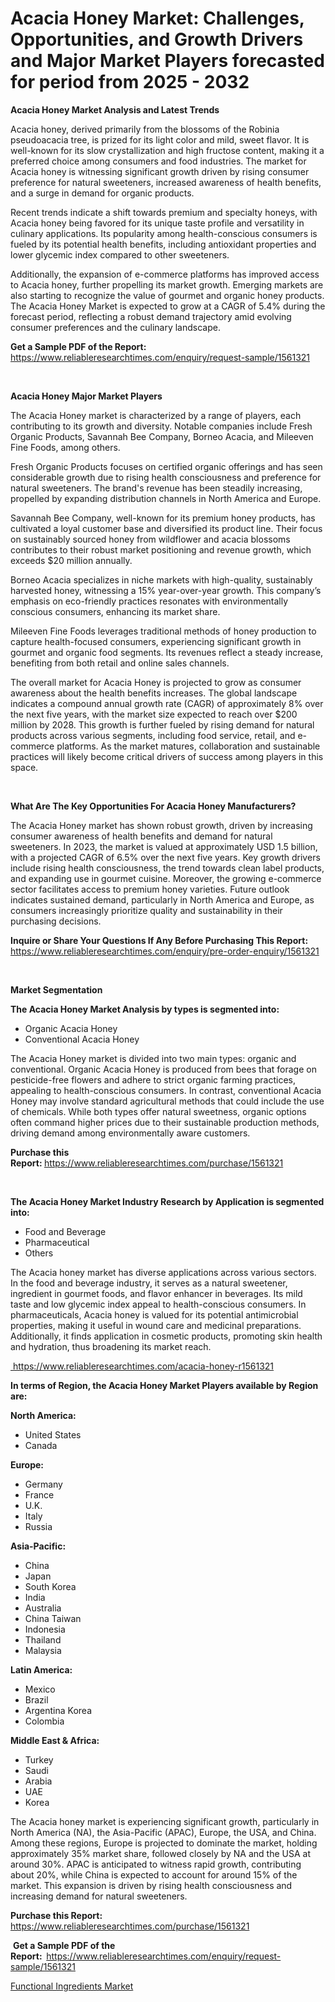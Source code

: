 <p><h1>Acacia Honey Market: Challenges, Opportunities, and Growth Drivers and Major Market Players forecasted for period from 2025 - 2032</h1></p><p><strong>Acacia Honey Market Analysis and Latest Trends</strong></p>
<p><p>Acacia honey, derived primarily from the blossoms of the Robinia pseudoacacia tree, is prized for its light color and mild, sweet flavor. It is well-known for its slow crystallization and high fructose content, making it a preferred choice among consumers and food industries. The market for Acacia honey is witnessing significant growth driven by rising consumer preference for natural sweeteners, increased awareness of health benefits, and a surge in demand for organic products. </p><p>Recent trends indicate a shift towards premium and specialty honeys, with Acacia honey being favored for its unique taste profile and versatility in culinary applications. Its popularity among health-conscious consumers is fueled by its potential health benefits, including antioxidant properties and lower glycemic index compared to other sweeteners. </p><p>Additionally, the expansion of e-commerce platforms has improved access to Acacia honey, further propelling its market growth. Emerging markets are also starting to recognize the value of gourmet and organic honey products. The Acacia Honey Market is expected to grow at a CAGR of 5.4% during the forecast period, reflecting a robust demand trajectory amid evolving consumer preferences and the culinary landscape.</p></p>
<p><strong>Get a Sample PDF of the Report:&nbsp;</strong> <a href="https://www.reliableresearchtimes.com/enquiry/request-sample/1561321?utm_campaign=2934&utm_medium=2&utm_source=Github&utm_content=ia&utm_term=07042025&utm_id=acacia-honey">https://www.reliableresearchtimes.com/enquiry/request-sample/1561321</a></p>
<p>&nbsp;</p>
<p><strong>Acacia Honey Major Market Players</strong></p>
<p><p>The Acacia Honey market is characterized by a range of players, each contributing to its growth and diversity. Notable companies include Fresh Organic Products, Savannah Bee Company, Borneo Acacia, and Mileeven Fine Foods, among others. </p><p>Fresh Organic Products focuses on certified organic offerings and has seen considerable growth due to rising health consciousness and preference for natural sweeteners. The brand's revenue has been steadily increasing, propelled by expanding distribution channels in North America and Europe.</p><p>Savannah Bee Company, well-known for its premium honey products, has cultivated a loyal customer base and diversified its product line. Their focus on sustainably sourced honey from wildflower and acacia blossoms contributes to their robust market positioning and revenue growth, which exceeds $20 million annually.</p><p>Borneo Acacia specializes in niche markets with high-quality, sustainably harvested honey, witnessing a 15% year-over-year growth. This company’s emphasis on eco-friendly practices resonates with environmentally conscious consumers, enhancing its market share.</p><p>Mileeven Fine Foods leverages traditional methods of honey production to capture health-focused consumers, experiencing significant growth in gourmet and organic food segments. Its revenues reflect a steady increase, benefiting from both retail and online sales channels.</p><p>The overall market for Acacia Honey is projected to grow as consumer awareness about the health benefits increases. The global landscape indicates a compound annual growth rate (CAGR) of approximately 8% over the next five years, with the market size expected to reach over $200 million by 2028. This growth is further fueled by rising demand for natural products across various segments, including food service, retail, and e-commerce platforms. As the market matures, collaboration and sustainable practices will likely become critical drivers of success among players in this space.</p></p>
<p>&nbsp;</p>
<p><strong>What Are The Key Opportunities For Acacia Honey Manufacturers?</strong></p>
<p><p>The Acacia Honey market has shown robust growth, driven by increasing consumer awareness of health benefits and demand for natural sweeteners. In 2023, the market is valued at approximately USD 1.5 billion, with a projected CAGR of 6.5% over the next five years. Key growth drivers include rising health consciousness, the trend towards clean label products, and expanding use in gourmet cuisine. Moreover, the growing e-commerce sector facilitates access to premium honey varieties. Future outlook indicates sustained demand, particularly in North America and Europe, as consumers increasingly prioritize quality and sustainability in their purchasing decisions.</p></p>
<p><strong>Inquire or Share Your Questions If Any Before Purchasing This Report:</strong> <a href="https://www.reliableresearchtimes.com/enquiry/pre-order-enquiry/1561321?utm_campaign=2934&utm_medium=2&utm_source=Github&utm_content=ia&utm_term=07042025&utm_id=acacia-honey">https://www.reliableresearchtimes.com/enquiry/pre-order-enquiry/1561321</a></p>
<p>&nbsp;</p>
<p><strong>Market Segmentation</strong></p>
<p><strong>The Acacia Honey Market Analysis by types is segmented into:</strong></p>
<p><ul><li>Organic Acacia Honey</li><li>Conventional Acacia Honey</li></ul></p>
<p><p>The Acacia Honey market is divided into two main types: organic and conventional. Organic Acacia Honey is produced from bees that forage on pesticide-free flowers and adhere to strict organic farming practices, appealing to health-conscious consumers. In contrast, conventional Acacia Honey may involve standard agricultural methods that could include the use of chemicals. While both types offer natural sweetness, organic options often command higher prices due to their sustainable production methods, driving demand among environmentally aware customers.</p></p>
<p><strong>Purchase this Report:&nbsp;</strong><a href="https://www.reliableresearchtimes.com/purchase/1561321?utm_campaign=2934&utm_medium=2&utm_source=Github&utm_content=ia&utm_term=07042025&utm_id=acacia-honey">https://www.reliableresearchtimes.com/purchase/1561321</a></p>
<p>&nbsp;</p>
<p><strong>The Acacia Honey Market Industry Research by Application is segmented into:</strong></p>
<p><ul><li>Food and Beverage</li><li>Pharmaceutical</li><li>Others</li></ul></p>
<p><p>The Acacia honey market has diverse applications across various sectors. In the food and beverage industry, it serves as a natural sweetener, ingredient in gourmet foods, and flavor enhancer in beverages. Its mild taste and low glycemic index appeal to health-conscious consumers. In pharmaceuticals, Acacia honey is valued for its potential antimicrobial properties, making it useful in wound care and medicinal preparations. Additionally, it finds application in cosmetic products, promoting skin health and hydration, thus broadening its market reach.</p></p>
<p><a href="https://www.reliableresearchtimes.com/acacia-honey-r1561321?utm_campaign=2934&utm_medium=2&utm_source=Github&utm_content=ia&utm_term=07042025&utm_id=acacia-honey">&nbsp;https://www.reliableresearchtimes.com/acacia-honey-r1561321</a></p>
<p><strong>In terms of Region, the Acacia Honey Market Players available by Region are:</strong></p>
<p>
    <p> <strong> North America: </strong>
        <ul>
            <li>United States</li>
            <li>Canada</li>
        </ul>
        </p> 
    <p> <strong> Europe: </strong>
        <ul>
            <li>Germany</li>
            <li>France</li>
            <li>U.K.</li>
            <li>Italy</li>
            <li>Russia</li>
        </ul>
        </p> 
    <p> <strong> Asia-Pacific: </strong>
        <ul>
            <li>China</li>
            <li>Japan</li>
            <li>South Korea</li>
            <li>India</li>
            <li>Australia</li>
            <li>China Taiwan</li>
            <li>Indonesia</li>
            <li>Thailand</li>
            <li>Malaysia</li>
        </ul>
        </p> 
    <p> <strong> Latin America: </strong>
        <ul>
            <li>Mexico</li>
            <li>Brazil</li>
            <li>Argentina Korea</li>
            <li>Colombia</li>
        </ul>
        </p> 
    <p> <strong> Middle East & Africa: </strong>
        <ul>
            <li>Turkey</li>
            <li>Saudi</li>
            <li>Arabia</li>
            <li>UAE</li>
            <li>Korea</li>
        </ul>
    </p>
    </p>
<p><p>The Acacia honey market is experiencing significant growth, particularly in North America (NA), the Asia-Pacific (APAC), Europe, the USA, and China. Among these regions, Europe is projected to dominate the market, holding approximately 35% market share, followed closely by NA and the USA at around 30%. APAC is anticipated to witness rapid growth, contributing about 20%, while China is expected to account for around 15% of the market. This expansion is driven by rising health consciousness and increasing demand for natural sweeteners.</p></p>
<p><strong>Purchase this Report: </strong><a href="https://www.reliableresearchtimes.com/purchase/1561321?utm_campaign=2934&utm_medium=2&utm_source=Github&utm_content=ia&utm_term=07042025&utm_id=acacia-honey">https://www.reliableresearchtimes.com/purchase/1561321</a></p>
<p>&nbsp;<strong>Get a Sample PDF of the Report:&nbsp;&nbsp;</strong><a href="https://www.reliableresearchtimes.com/enquiry/request-sample/1561321?utm_campaign=2934&utm_medium=2&utm_source=Github&utm_content=ia&utm_term=07042025&utm_id=acacia-honey">https://www.reliableresearchtimes.com/enquiry/request-sample/1561321</a></p>
<p><strong></strong></p>
<p><p><a href="https://github.com/popupioo/Market-Research-Report-List-1/blob/main/functional-ingredients-market.md?utm_campaign=2934&utm_medium=2&utm_source=Github&utm_content=ia&utm_term=07042025&utm_id=acacia-honey">Functional Ingredients Market</a></p></p>